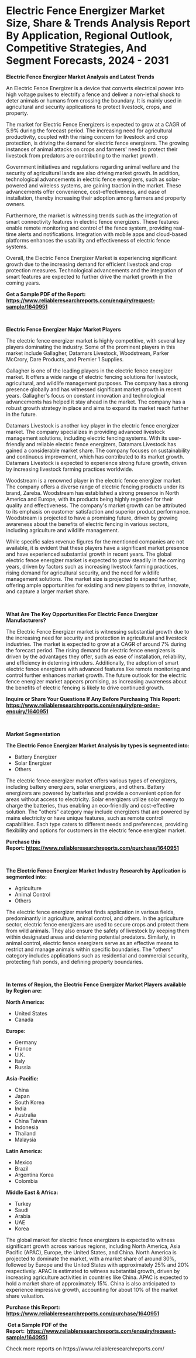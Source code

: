 <p><h1>Electric Fence Energizer Market Size, Share & Trends Analysis Report By Application, Regional Outlook, Competitive Strategies, And Segment Forecasts, 2024 - 2031</h1></p><p><strong>Electric Fence Energizer Market Analysis and Latest Trends</strong></p>
<p><p>An Electric Fence Energizer is a device that converts electrical power into high voltage pulses to electrify a fence and deliver a non-lethal shock to deter animals or humans from crossing the boundary. It is mainly used in agricultural and security applications to protect livestock, crops, and property.</p><p>The market for Electric Fence Energizers is expected to grow at a CAGR of 5.9% during the forecast period. The increasing need for agricultural productivity, coupled with the rising concern for livestock and crop protection, is driving the demand for electric fence energizers. The growing instances of animal attacks on crops and farmers' need to protect their livestock from predators are contributing to the market growth.</p><p>Government initiatives and regulations regarding animal welfare and the security of agricultural lands are also driving market growth. In addition, technological advancements in electric fence energizers, such as solar-powered and wireless systems, are gaining traction in the market. These advancements offer convenience, cost-effectiveness, and ease of installation, thereby increasing their adoption among farmers and property owners.</p><p>Furthermore, the market is witnessing trends such as the integration of smart connectivity features in electric fence energizers. These features enable remote monitoring and control of the fence system, providing real-time alerts and notifications. Integration with mobile apps and cloud-based platforms enhances the usability and effectiveness of electric fence systems.</p><p>Overall, the Electric Fence Energizer Market is experiencing significant growth due to the increasing demand for efficient livestock and crop protection measures. Technological advancements and the integration of smart features are expected to further drive the market growth in the coming years.</p></p>
<p><strong>Get a Sample PDF of the Report:&nbsp; <a href="https://www.reliableresearchreports.com/enquiry/request-sample/1640951">https://www.reliableresearchreports.com/enquiry/request-sample/1640951</a></strong></p>
<p>&nbsp;</p>
<p><strong>Electric Fence Energizer Major Market Players</strong></p>
<p><p>The electric fence energizer market is highly competitive, with several key players dominating the industry. Some of the prominent players in this market include Gallagher, Datamars Livestock, Woodstream, Parker McCrory, Dare Products, and Premier 1 Supplies.</p><p>Gallagher is one of the leading players in the electric fence energizer market. It offers a wide range of electric fencing solutions for livestock, agricultural, and wildlife management purposes. The company has a strong presence globally and has witnessed significant market growth in recent years. Gallagher's focus on constant innovation and technological advancements has helped it stay ahead in the market. The company has a robust growth strategy in place and aims to expand its market reach further in the future.</p><p>Datamars Livestock is another key player in the electric fence energizer market. The company specializes in providing advanced livestock management solutions, including electric fencing systems. With its user-friendly and reliable electric fence energizers, Datamars Livestock has gained a considerable market share. The company focuses on sustainability and continuous improvement, which has contributed to its market growth. Datamars Livestock is expected to experience strong future growth, driven by increasing livestock farming practices worldwide.</p><p>Woodstream is a renowned player in the electric fence energizer market. The company offers a diverse range of electric fencing products under its brand, Zareba. Woodstream has established a strong presence in North America and Europe, with its products being highly regarded for their quality and effectiveness. The company's market growth can be attributed to its emphasis on customer satisfaction and superior product performance. Woodstream is projected to have a promising future, driven by growing awareness about the benefits of electric fencing in various sectors, including agriculture and wildlife management.</p><p>While specific sales revenue figures for the mentioned companies are not available, it is evident that these players have a significant market presence and have experienced substantial growth in recent years. The global electric fence energizer market is expected to grow steadily in the coming years, driven by factors such as increasing livestock farming practices, rising demand for agricultural security, and the need for wildlife management solutions. The market size is projected to expand further, offering ample opportunities for existing and new players to thrive, innovate, and capture a larger market share.</p></p>
<p>&nbsp;</p>
<p><strong>What Are The Key Opportunities For Electric Fence Energizer Manufacturers?</strong></p>
<p><p>The Electric Fence Energizer market is witnessing substantial growth due to the increasing need for security and protection in agricultural and livestock industries. The market is expected to grow at a CAGR of around 7% during the forecast period. The rising demand for electric fence energizers is driven by the advantages they offer, such as ease of installation, reliability, and efficiency in deterring intruders. Additionally, the adoption of smart electric fence energizers with advanced features like remote monitoring and control further enhances market growth. The future outlook for the electric fence energizer market appears promising, as increasing awareness about the benefits of electric fencing is likely to drive continued growth.</p></p>
<p><strong>Inquire or Share Your Questions If Any Before Purchasing This Report: <a href="https://www.reliableresearchreports.com/enquiry/pre-order-enquiry/1640951">https://www.reliableresearchreports.com/enquiry/pre-order-enquiry/1640951</a></strong></p>
<p>&nbsp;</p>
<p><strong>Market Segmentation</strong></p>
<p><strong>The Electric Fence Energizer Market Analysis by types is segmented into:</strong></p>
<p><ul><li>Battery Energizer</li><li>Solar Energizer</li><li>Others</li></ul></p>
<p><p>The electric fence energizer market offers various types of energizers, including battery energizers, solar energizers, and others. Battery energizers are powered by batteries and provide a convenient option for areas without access to electricity. Solar energizers utilize solar energy to charge the batteries, thus enabling an eco-friendly and cost-effective solution. The "others" category may include energizers that are powered by mains electricity or have unique features, such as remote control capabilities. Each type caters to different needs and preferences, providing flexibility and options for customers in the electric fence energizer market.</p></p>
<p><strong>Purchase this Report:&nbsp;<a href="https://www.reliableresearchreports.com/purchase/1640951">https://www.reliableresearchreports.com/purchase/1640951</a></strong></p>
<p>&nbsp;</p>
<p><strong>The Electric Fence Energizer Market Industry Research by Application is segmented into:</strong></p>
<p><ul><li>Agriculture</li><li>Animal Control</li><li>Others</li></ul></p>
<p><p>The electric fence energizer market finds application in various fields, predominantly in agriculture, animal control, and others. In the agriculture sector, electric fence energizers are used to secure crops and protect them from wild animals. They also ensure the safety of livestock by keeping them within designated areas and deterring potential predators. Similarly, in animal control, electric fence energizers serve as an effective means to restrict and manage animals within specific boundaries. The "others" category includes applications such as residential and commercial security, protecting fish ponds, and defining property boundaries.</p></p>
<p>&nbsp;</p>
<p><strong>In terms of Region, the Electric Fence Energizer Market Players available by Region are:</strong></p>
<p>
    <p> <strong> North America: </strong>
        <ul>
            <li>United States</li>
            <li>Canada</li>
        </ul>
        </p> 
    <p> <strong> Europe: </strong>
        <ul>
            <li>Germany</li>
            <li>France</li>
            <li>U.K.</li>
            <li>Italy</li>
            <li>Russia</li>
        </ul>
        </p> 
    <p> <strong> Asia-Pacific: </strong>
        <ul>
            <li>China</li>
            <li>Japan</li>
            <li>South Korea</li>
            <li>India</li>
            <li>Australia</li>
            <li>China Taiwan</li>
            <li>Indonesia</li>
            <li>Thailand</li>
            <li>Malaysia</li>
        </ul>
        </p> 
    <p> <strong> Latin America: </strong>
        <ul>
            <li>Mexico</li>
            <li>Brazil</li>
            <li>Argentina Korea</li>
            <li>Colombia</li>
        </ul>
        </p> 
    <p> <strong> Middle East & Africa: </strong>
        <ul>
            <li>Turkey</li>
            <li>Saudi</li>
            <li>Arabia</li>
            <li>UAE</li>
            <li>Korea</li>
        </ul>
    </p>
    </p>
<p><p>The global market for electric fence energizers is expected to witness significant growth across various regions, including North America, Asia Pacific (APAC), Europe, the United States, and China. North America is projected to dominate the market, with a market share of around 30%, followed by Europe and the United States with approximately 25% and 20% respectively. APAC is estimated to witness substantial growth, driven by increasing agriculture activities in countries like China. APAC is expected to hold a market share of approximately 15%. China is also anticipated to experience impressive growth, accounting for about 10% of the market share valuation.</p></p>
<p><strong>Purchase this Report: <a href="https://www.reliableresearchreports.com/purchase/1640951">https://www.reliableresearchreports.com/purchase/1640951</a></strong></p>
<p>&nbsp;<strong>Get a Sample PDF of the Report:&nbsp;&nbsp;<a href="https://www.reliableresearchreports.com/enquiry/request-sample/1640951">https://www.reliableresearchreports.com/enquiry/request-sample/1640951</a></strong></p>
<p><strong></strong></p>
<p>Check more reports on https://www.reliableresearchreports.com/</p>